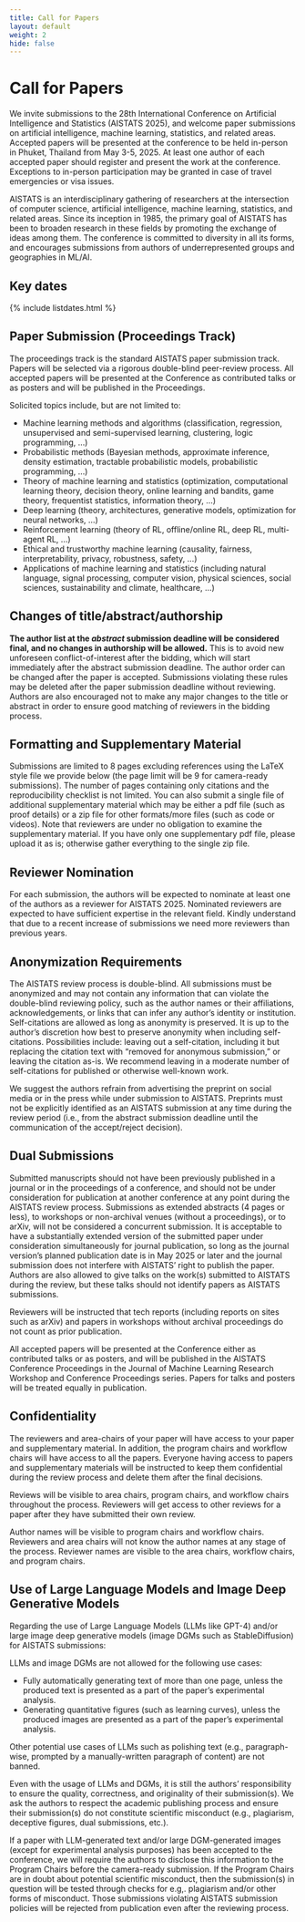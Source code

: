 ```yaml
---
title: Call for Papers
layout: default
weight: 2
hide: false
---
```


# Call for Papers

We invite submissions to the 28th International Conference on Artificial
Intelligence and Statistics (AISTATS 2025), and welcome paper submissions on
artificial intelligence, machine learning, statistics, and related areas.
Accepted papers will be presented at the conference to be held in-person in
Phuket, Thailand from May 3-5, 2025. At least one author of each accepted paper
should register and present the work at the conference. Exceptions to in-person
participation may be granted in case of travel emergencies or visa issues.

AISTATS is an interdisciplinary gathering of researchers at the intersection of
computer science, artificial intelligence, machine learning, statistics, and
related areas. Since its inception in 1985, the primary goal of AISTATS has
been to broaden research in these fields by promoting the exchange of ideas
among them. The conference is committed to diversity in all its forms, and
encourages submissions from authors of underrepresented groups and geographies
in ML/AI.

## Key dates

{% include listdates.html %}


## Paper Submission (Proceedings Track)

The proceedings track is the standard AISTATS paper submission track. Papers
will be selected via a rigorous double-blind peer-review process. All accepted
papers will be presented at the Conference as contributed talks or as posters
and will be published in the Proceedings.

Solicited topics include, but are not limited to:

* Machine learning methods and algorithms (classification, regression,
  unsupervised and semi-supervised learning, clustering, logic programming, …)
* Probabilistic methods (Bayesian methods, approximate inference, density
  estimation, tractable probabilistic models, probabilistic programming, …)
* Theory of machine learning and statistics (optimization, computational
  learning theory, decision theory, online learning and bandits, game theory,
  frequentist statistics, information theory, …)
* Deep learning (theory, architectures, generative models, optimization for
  neural networks, …)
* Reinforcement learning (theory of RL, offline/online RL, deep RL, multi-agent
  RL, …)
* Ethical and trustworthy machine learning (causality, fairness,
  interpretability, privacy, robustness, safety, …)
* Applications of machine learning and statistics (including natural language,
  signal processing, computer vision, physical sciences, social sciences,
  sustainability and climate, healthcare, …)


## Changes of title/abstract/authorship

**The author list at the *abstract* submission deadline will be considered final,
and no changes in authorship will be allowed.** This is to avoid new unforeseen
conflict-of-interest after the bidding, which will start immediately after the
abstract submission deadline. The author order can be changed after the paper
is accepted. Submissions violating these rules may be deleted after the paper
submission deadline without reviewing. Authors are also encouraged not to make
any major changes to the title or abstract in order to ensure good matching of
reviewers in the bidding process.


## Formatting and Supplementary Material

Submissions are limited to 8 pages excluding references using the LaTeX style
file we provide below (the page limit will be 9 for camera-ready submissions).
The number of pages containing only citations and the reproducibility checklist
is not limited. You can also submit a single file of additional supplementary
material which may be either a pdf file (such as proof details) or a zip file
for other formats/more files (such as code or videos). Note that reviewers are
under no obligation to examine the supplementary material. If you have only one
supplementary pdf file, please upload it as is; otherwise gather everything to
the single zip file.

<!--
Submissions are accepted at <https://cmt3.research.microsoft.com/AISTATS2024/>.

Formatting information (including LaTeX style files) is available in the
[AISTATS2025PaperPack]({{ site.url }}/aistats2025/AISTATS2025PaperPack.zip)
([mirror](https://drive.google.com/file/d/1kjHySEhhKvlp9RhKnof1hJPdR7fhpcFt/view?usp=sharing)).
We do not support submission in preparation systems other than LaTeX. Please do
not modify the layout given by the style file. If you have questions about the
style file or its usage, please contact the publications chair or the program
chairs via <aistats2024conference@gmail.com>.
-->

## Reviewer Nomination

For each submission, the authors will be expected to nominate at least one of
the authors as a reviewer for AISTATS 2025. Nominated reviewers are expected to
have sufficient expertise in the relevant field. Kindly understand that due to
a recent increase of submissions we need more reviewers than previous years.

## Anonymization Requirements

The AISTATS review process is double-blind. All submissions must be anonymized
and may not contain any information that can violate the double-blind reviewing
policy, such as the author names or their affiliations, acknowledgements, or
links that can infer any author’s identity or institution. Self-citations are
allowed as long as anonymity is preserved. It is up to the author’s discretion
how best to preserve anonymity when including self-citations. Possibilities
include: leaving out a self-citation, including it but replacing the citation
text with “removed for anonymous submission,” or leaving the citation as-is. We
recommend leaving in a moderate number of self-citations for published or
otherwise well-known work.

We suggest the authors refrain from advertising the preprint on social media or
in the press while under submission to AISTATS. Preprints must not be
explicitly identified as an AISTATS submission at any time during the review
period (i.e., from the abstract submission deadline until the communication of
the accept/reject decision).


## Dual Submissions

Submitted manuscripts should not have been previously published in a journal or
in the proceedings of a conference, and should not be under consideration for
publication at another conference at any point during the AISTATS review
process. Submissions as extended abstracts (4 pages or less), to workshops or
non-archival venues (without a proceedings), or to arXiv, will not be
considered a concurrent submission. It is acceptable to have a substantially
extended version of the submitted paper under consideration simultaneously for
journal publication, so long as the journal version’s planned publication date
is in May 2025 or later and the journal submission does not interfere with
AISTATS’ right to publish the paper. Authors are also allowed to give talks on
the work(s) submitted to AISTATS during the review, but these talks should not
identify papers as AISTATS submissions.

Reviewers will be instructed that tech reports (including reports on sites such
as arXiv) and papers in workshops without archival proceedings do not count as
prior publication.

All accepted papers will be presented at the Conference either as contributed
talks or as posters, and will be published in the AISTATS Conference
Proceedings in the Journal of Machine Learning Research Workshop and Conference
Proceedings series. Papers for talks and posters will be treated equally in
publication.


## Confidentiality

The reviewers and area-chairs of your paper will have access to your paper and
supplementary material. In addition, the program chairs and workflow chairs
will have access to all the papers. Everyone having access to papers and
supplementary materials will be instructed to keep them confidential during the
review process and delete them after the final decisions.

Reviews will be visible to area chairs, program chairs, and workflow chairs
throughout the process. Reviewers will get access to other reviews for a paper
after they have submitted their own review.

Author names will be visible to program chairs and workflow chairs. Reviewers
and area chairs will not know the author names at any stage of the process.
Reviewer names are visible to the area chairs, workflow chairs, and program
chairs.

## Use of Large Language Models and Image Deep Generative Models


Regarding the use of Large Language Models (LLMs like GPT-4) and/or large image
deep generative models (image DGMs such as StableDiffusion) for AISTATS
submissions:

LLMs and image DGMs are not allowed for the following use cases:

* Fully automatically generating text of more than one page, unless the
  produced text is presented as a part of the paper’s experimental analysis.
* Generating quantitative figures (such as learning curves), unless the
  produced images are presented as a part of the paper’s experimental analysis.

Other potential use cases of LLMs such as polishing text (e.g., paragraph-wise,
prompted by a manually-written paragraph of content) are not banned.

Even with the usage of LLMs and DGMs, it is still the authors’ responsibility
to ensure the quality, correctness, and originality of their submission(s). We
ask the authors to respect the academic publishing process and ensure their
submission(s) do not constitute scientific misconduct (e.g., plagiarism,
deceptive figures, dual submissions, etc.).

If a paper with LLM-generated text and/or large DGM-generated images (except
for experimental analysis purposes) has been accepted to the conference, we
will require the authors to disclose this information to the Program Chairs
before the camera-ready submission. If the Program Chairs are in doubt about
potential scientific misconduct, then the submission(s) in question will be
tested through checks for e.g,. plagiarism and/or other forms of misconduct.
Those submissions violating AISTATS submission policies will be rejected from
publication even after the reviewing process.
